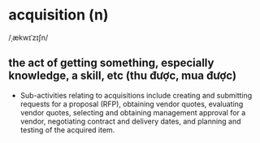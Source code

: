 # acquisition (n)

/ˌækwɪˈzɪʃn/

## the act of getting something, especially knowledge, a skill, etc (thu được, mua được)

- Sub-activities relating to acquisitions include creating and submitting requests for a proposal (RFP), obtaining vendor quotes, evaluating vendor quotes, selecting and obtaining management approval for a vendor, negotiating contract and delivery dates, and planning and testing of the acquired item.